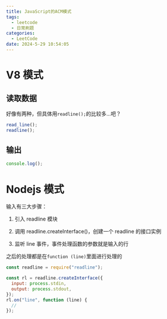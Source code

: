 ```yaml
---
title: JavaScript的ACM模式
tags:
  - leetcode
  - 日常刷题
categories:
  - LeetCode
date: 2024-5-29 10:54:05
---
```


<!-- @format -->

# V8 模式

## 读取数据

好像有两种，但具体用`readline();`的比较多...吧？

```js
read_line();
readline();
```

## 输出

```js
console.log();
```

# Nodejs 模式

输入有三大步骤：

1. 引入 readline 模块

2. 调用 readline.createInterface()，创建一个 readline 的接口实例

3. 监听 line 事件，事件处理函数的参数就是输入的行

之后的处理都是在`function (line)`里面进行处理的

```js
const readline = require("readline");

const rl = readline.createInterface({
  input: process.stdin,
  output: process.stdout,
});
rl.on("line", function (line) {
  //
});
```
